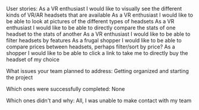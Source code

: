 User stories:
As a VR enthusiast I would like to visually see the different kinds of VR/AR headsets that are available
As a VR enthusiast I would like to be able to look at pictures of the different types of headsets
As a VR enthusiast I would like to be able to directly compare the stats of one headset to the stats of another
As a VR enthusiast I would like to be able to filter headsets by features
As a frugal shopper I would like to be able to compare prices between headsets, perhaps filter/sort by price?
As a shopper I would like to be able to click a link to take me to directly buy the headset of my choice

What issues your team planned to address:
Getting organized and starting the project

Which ones were successfully completed:
None

Which ones didn't and why:
All, I was unable to make contact with my team
